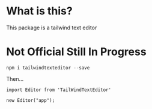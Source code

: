 # What is this?

This package is a tailwind text editor

# Not Official Still In Progress

`npm i tailwindtexteditor --save`

Then...

```
import Editor from 'TailWindTextEditor'

new Editor("app");
```
